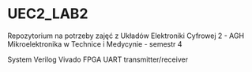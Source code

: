 # UEC2_LAB2
Repozytorium na potrzeby zajęć z Układów Elektroniki Cyfrowej 2 - AGH Mikroelektronika w Technice i Medycynie  -  semestr 4

System Verilog
Vivado FPGA
UART transmitter/receiver 
